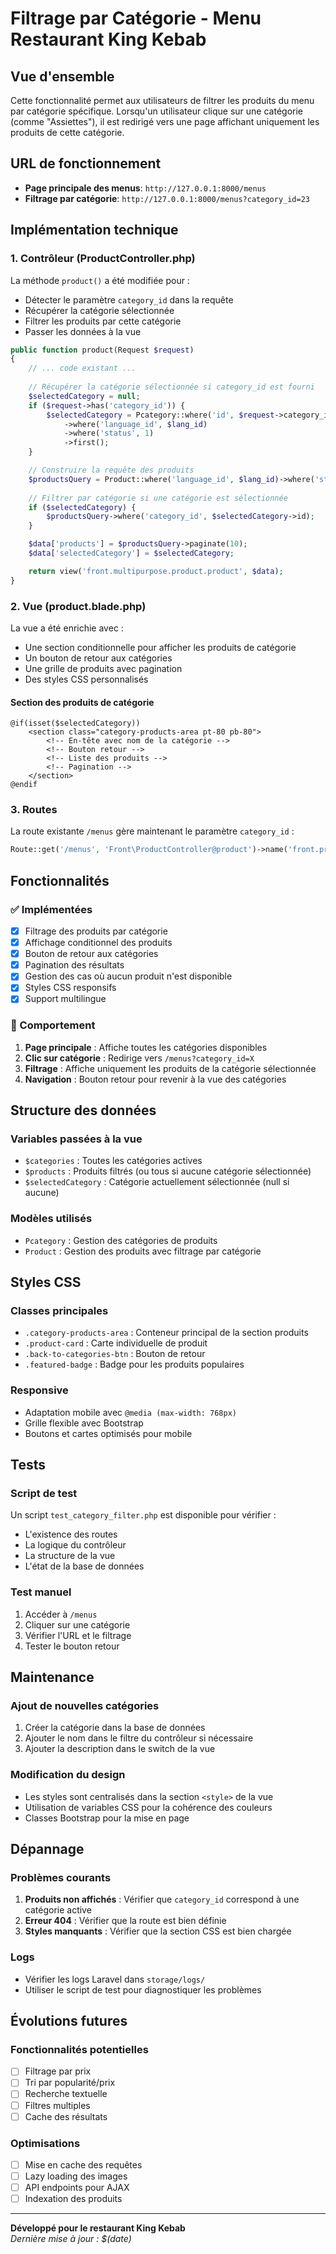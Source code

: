 # Filtrage par Catégorie - Menu Restaurant King Kebab

## Vue d'ensemble

Cette fonctionnalité permet aux utilisateurs de filtrer les produits du menu par catégorie spécifique. Lorsqu'un utilisateur clique sur une catégorie (comme "Assiettes"), il est redirigé vers une page affichant uniquement les produits de cette catégorie.

## URL de fonctionnement

- **Page principale des menus**: `http://127.0.0.1:8000/menus`
- **Filtrage par catégorie**: `http://127.0.0.1:8000/menus?category_id=23`

## Implémentation technique

### 1. Contrôleur (ProductController.php)

La méthode `product()` a été modifiée pour :
- Détecter le paramètre `category_id` dans la requête
- Récupérer la catégorie sélectionnée
- Filtrer les produits par cette catégorie
- Passer les données à la vue

```php
public function product(Request $request)
{
    // ... code existant ...
    
    // Récupérer la catégorie sélectionnée si category_id est fourni
    $selectedCategory = null;
    if ($request->has('category_id')) {
        $selectedCategory = Pcategory::where('id', $request->category_id)
            ->where('language_id', $lang_id)
            ->where('status', 1)
            ->first();
    }

    // Construire la requête des produits
    $productsQuery = Product::where('language_id', $lang_id)->where('status', 1);
    
    // Filtrer par catégorie si une catégorie est sélectionnée
    if ($selectedCategory) {
        $productsQuery->where('category_id', $selectedCategory->id);
    }

    $data['products'] = $productsQuery->paginate(10);
    $data['selectedCategory'] = $selectedCategory;

    return view('front.multipurpose.product.product', $data);
}
```

### 2. Vue (product.blade.php)

La vue a été enrichie avec :
- Une section conditionnelle pour afficher les produits de catégorie
- Un bouton de retour aux catégories
- Une grille de produits avec pagination
- Des styles CSS personnalisés

#### Section des produits de catégorie

```blade
@if(isset($selectedCategory))
    <section class="category-products-area pt-80 pb-80">
        <!-- En-tête avec nom de la catégorie -->
        <!-- Bouton retour -->
        <!-- Liste des produits -->
        <!-- Pagination -->
    </section>
@endif
```

### 3. Routes

La route existante `/menus` gère maintenant le paramètre `category_id` :
```php
Route::get('/menus', 'Front\ProductController@product')->name('front.product');
```

## Fonctionnalités

### ✅ Implémentées
- [x] Filtrage des produits par catégorie
- [x] Affichage conditionnel des produits
- [x] Bouton de retour aux catégories
- [x] Pagination des résultats
- [x] Gestion des cas où aucun produit n'est disponible
- [x] Styles CSS responsifs
- [x] Support multilingue

### 🔄 Comportement
1. **Page principale** : Affiche toutes les catégories disponibles
2. **Clic sur catégorie** : Redirige vers `/menus?category_id=X`
3. **Filtrage** : Affiche uniquement les produits de la catégorie sélectionnée
4. **Navigation** : Bouton retour pour revenir à la vue des catégories

## Structure des données

### Variables passées à la vue
- `$categories` : Toutes les catégories actives
- `$products` : Produits filtrés (ou tous si aucune catégorie sélectionnée)
- `$selectedCategory` : Catégorie actuellement sélectionnée (null si aucune)

### Modèles utilisés
- `Pcategory` : Gestion des catégories de produits
- `Product` : Gestion des produits avec filtrage par catégorie

## Styles CSS

### Classes principales
- `.category-products-area` : Conteneur principal de la section produits
- `.product-card` : Carte individuelle de produit
- `.back-to-categories-btn` : Bouton de retour
- `.featured-badge` : Badge pour les produits populaires

### Responsive
- Adaptation mobile avec `@media (max-width: 768px)`
- Grille flexible avec Bootstrap
- Boutons et cartes optimisés pour mobile

## Tests

### Script de test
Un script `test_category_filter.php` est disponible pour vérifier :
- L'existence des routes
- La logique du contrôleur
- La structure de la vue
- L'état de la base de données

### Test manuel
1. Accéder à `/menus`
2. Cliquer sur une catégorie
3. Vérifier l'URL et le filtrage
4. Tester le bouton retour

## Maintenance

### Ajout de nouvelles catégories
1. Créer la catégorie dans la base de données
2. Ajouter le nom dans le filtre du contrôleur si nécessaire
3. Ajouter la description dans le switch de la vue

### Modification du design
- Les styles sont centralisés dans la section `<style>` de la vue
- Utilisation de variables CSS pour la cohérence des couleurs
- Classes Bootstrap pour la mise en page

## Dépannage

### Problèmes courants
1. **Produits non affichés** : Vérifier que `category_id` correspond à une catégorie active
2. **Erreur 404** : Vérifier que la route est bien définie
3. **Styles manquants** : Vérifier que la section CSS est bien chargée

### Logs
- Vérifier les logs Laravel dans `storage/logs/`
- Utiliser le script de test pour diagnostiquer les problèmes

## Évolutions futures

### Fonctionnalités potentielles
- [ ] Filtrage par prix
- [ ] Tri par popularité/prix
- [ ] Recherche textuelle
- [ ] Filtres multiples
- [ ] Cache des résultats

### Optimisations
- [ ] Mise en cache des requêtes
- [ ] Lazy loading des images
- [ ] API endpoints pour AJAX
- [ ] Indexation des produits

---

**Développé pour le restaurant King Kebab**  
*Dernière mise à jour : $(date)*

